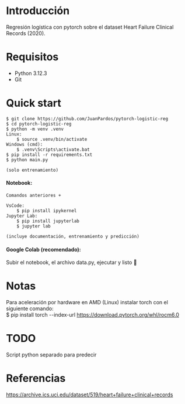 Introducción
==========================
Regresión logística con pytorch sobre el dataset Heart Failure Clinical Records (2020).

Requisitos
==========================
- Python 3.12.3 
- Git

Quick start
==========================
    $ git clone https://github.com/JuanPardos/pytorch-logistic-reg
    $ cd pytorch-logistic-reg
    $ python -m venv .venv
    Linux:
        $ source .venv/bin/activate
    Windows (cmd):
        $ .venv\Scripts\activate.bat
    $ pip install -r requirements.txt
    $ python main.py 

    (solo entrenamiento)

#### Notebook:
    Comandos anteriores +

    VsCode:
        $ pip install ipykernel
    Jupyter Lab:
        $ pip install jupyterlab
        $ jupyter lab
    
    (incluye documentación, entrenamiento y predicción)

#### Google Colab (recomendado):
Subir el notebook, el archivo data.py, ejecutar y listo 🤯
        

Notas
==========================
Para aceleración por hardware en AMD (Linux) instalar torch con el siguiente comando: <br>
$ pip install torch --index-url https://download.pytorch.org/whl/rocm6.0


TODO
==========================
Script python separado para predecir

Referencias
==========================
https://archive.ics.uci.edu/dataset/519/heart+failure+clinical+records
